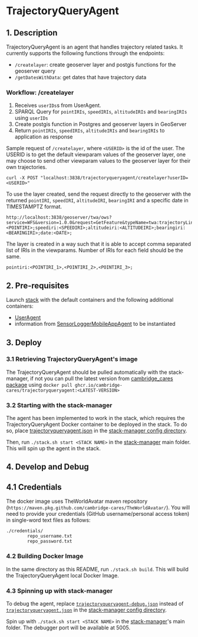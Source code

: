 # TrajectoryQueryAgent
## 1. Description
TrajectoryQueryAgent is an agent that handles trajectory related tasks. It currently supports the following functions through the endpoints:
- `/createlayer`: create geoserver layer and postgis functions for the geoserver query
- `/getDatesWithData`: get dates that have trajectory data

### Workflow: /createlayer
1) Receives `userIDs`s from UserAgent.
2) SPARQL Query for `pointIRIs`, `speedIRIs`, `altitudeIRIs` and `bearingIRIs` using `userIDs`
3) Create postgis function in Postgres and geoserver layers in GeoServer
4) Return `pointIRIs`, `speedIRIs`, `altitudeIRIs` and `bearingIRIs` to application as response

Sample request of `/createlayer`, where `<USERID>` is the id of the user. The USERID is to get the default viewparam values of the geoserver layer, one may choose to send other viewparam values to the geoserver layer for their own trajectories.
```
curl -X POST "localhost:3838/trajectoryqueryagent/createlayer?userID=<USERID>"
```

To use the layer created, send the request directly to the geoserver with the returned `pointIRI`, `speedIRI`, `altitudeIRI`, `bearingIRI` and a specific date in TIMESTAMPTZ format.
```
http://localhost:3838/geoserver/twa/ows?service=WFS&version=1.0.0&request=GetFeature&typeName=twa:trajectoryLine&outputFormat=application/json&viewparams=pointiri:<POINTIRI>;speediri:<SPEEDIRI>;altitudeiri:<ALTITUDEIRI>;bearingiri:<BEARINGIRI>;date:<DATE>;
```

The layer is created in a way such that it is able to accept comma separated list of IRIs in the viewparams. Number of IRIs for each field should be the same.
```
pointiri:<POINTIRI_1>,<POINTIRI_2>,<POINTIRI_3>;
```

## 2. Pre-requisites
Launch [stack](https://github.com/cambridge-cares/TheWorldAvatar/tree/main/Deploy/stacks/dynamic/stack-manager) with the default containers and the following additional containers:
- [UserAgent](https://github.com/cambridge-cares/TheWorldAvatar/tree/1771-dev-user-agent/Agents/UserAgent)
- information from [SensorLoggerMobileAppAgent](https://github.com/cambridge-cares/TheWorldAvatar/tree/main/Agents/SensorLoggerMobileAppAgent) to be instantiated

## 3. Deploy 
### 3.1 Retrieving TrajectoryQueryAgent's image
The TrajectoryQueryAgent should be pulled automatically with the stack-manager, if not you can pull the latest version from [cambridge_cares package](https://github.com/orgs/cambridge-cares/packages/container/package/trajectoryqueryagent) using `docker pull ghcr.io/cambridge-cares/trajectoryqueryagent:<LATEST-VERSION>`

### 3.2 Starting with the stack-manager
The agent has been implemented to work in the stack, which requires the TrajectoryQueryAgent Docker container to be deployed in the stack. To do so, place [trajectoryqueryagent.json](stack-manager-config/inputs/config/services/trajectoryqueryagent.json) in the [stack-manager config directory].

Then, run `./stack.sh start <STACK NAME>` in the [stack-manager] main folder. This will spin up the agent in the stack.

## 4. Develop and Debug
## 4.1 Credentials
The docker image uses TheWorldAvatar maven repository (`https://maven.pkg.github.com/cambridge-cares/TheWorldAvatar/`).
You will need to provide your credentials (GitHub username/personal access token) in single-word text files as follows:
```
./credentials/
        repo_username.txt
        repo_password.txt
```

### 4.2 Building Docker Image
In the same directory as this README, run `./stack.sh build`. This will build the TrajectoryQueryAgent local Docker Image. 

### 4.3 Spinning up with stack-manager
To debug the agent, replace [`trajectoryqueryagent-debug.json`](stack-manager-config/inputs/config/services/trajectoryqueryagent-debug.json) instead of [`trajectoryqueryagent.json`](stack-manager-config/inputs/config/services/trajectoryqueryagent.json) in the [stack-manager config directory]. 

Spin up with `./stack.sh start <STACK NAME>` in the [stack-manager]'s main folder.
The debugger port will be available at 5005.

[stack-manager]: https://github.com/cambridge-cares/TheWorldAvatar/tree/main/Deploy/stacks/dynamic/stack-manager
[stack-manager config directory]: https://github.com/cambridge-cares/TheWorldAvatar/tree/main/Deploy/stacks/dynamic/stack-manager/inputs/config/services